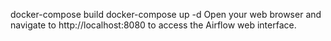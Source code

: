 

docker-compose build
docker-compose up -d
Open your web browser and navigate to http://localhost:8080 to access the Airflow web interface.